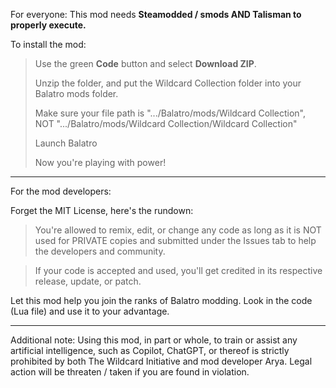 For everyone: This mod needs **Steamodded / smods AND Talisman to properly execute.**

To install the mod:

> Use the green **Code** button and select **Download ZIP**.
>
> Unzip the folder, and put the Wildcard Collection folder into your Balatro mods folder.
>
> Make sure your file path is ".../Balatro/mods/Wildcard Collection", NOT ".../Balatro/mods/Wildcard Collection/Wildcard Collection"
>
> Launch Balatro
>
> Now you're playing with power!
-----------------------------------------------------------------------------------------------------------------------------
For the mod developers:

Forget the MIT License, here's the rundown:
> You're allowed to remix, edit, or change any code as long as it is NOT used for PRIVATE copies and submitted under the Issues tab to help the developers and community.

> If your code is accepted and used, you'll get credited in its respective release, update, or patch.

Let this mod help you join the ranks of Balatro modding. Look in the code (Lua file) and use it to your advantage.

-----------------------------------------------------------------------------------------------------------------------------

Additional note:
Using this mod, in part or whole, to train or assist any artificial intelligence, such as Copilot, ChatGPT, or thereof is strictly prohibited by both The Wildcard Initiative and mod developer Arya. Legal action will be threaten / taken if you are found in violation.
